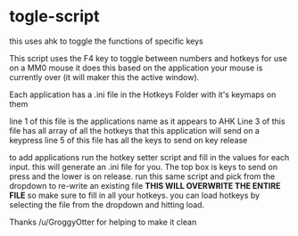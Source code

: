 # togle-script
this uses ahk to toggle the functions of specific keys

This script uses the F4 key to toggle between numbers and hotkeys for use on a MM0 mouse it does this based on the application your mouse is currently over (it will maker this the active window).
  
Each application has a .ini file in the Hotkeys Folder with it's keymaps on them

line 1 of this file is the applications name as it appears to AHK
Line 3 of this file has all array of all the hotkeys that this application will send on a keypress
line 5 of this file has all the keys to send on key release

to add applications run the hotkey setter script and fill in the values for each input. this will generate an .ini file for you. The top box is keys to send on press and the lower is on release.
run this same script and pick from the dropdown to re-write an existing file **THIS WILL OVERWRITE THE ENTIRE FILE** so make sure to fill in all your hotkeys. you can load hotkeys by selecting the file from the dropdown and hitting load.


Thanks /u/GroggyOtter for helping to make it clean
